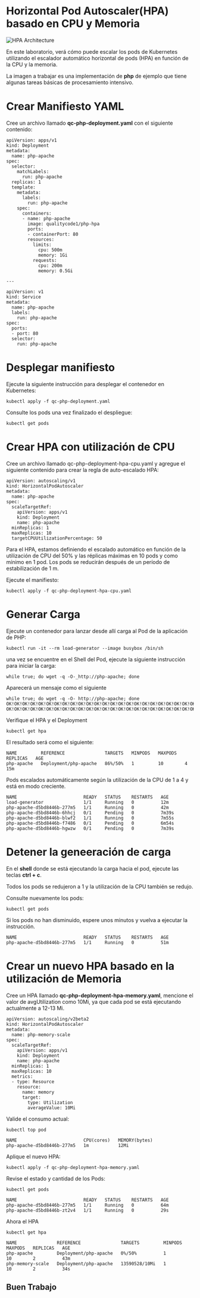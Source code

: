 # Horizontal Pod Autoscaler(HPA) basado en CPU y Memoria

![HPA Architecture](https://github.com/quality-code/qc-kubernetes-microservices/blob/main/Resources/Kube1.png)

En este laboratorio, verá cómo puede escalar los pods de Kubernetes utilizando el escalador automático horizontal de pods (HPA) en función de la CPU y la memoria.

La imagen a trabajar es una implementación de **php** de ejemplo que tiene algunas tareas básicas de procesamiento intensivo.

# Crear Manifiesto YAML

Cree un archivo llamado **qc-php-deployment.yaml** con el siguiente contenido:

    apiVersion: apps/v1
    kind: Deployment
    metadata:
      name: php-apache
    spec:
      selector:
        matchLabels:
          run: php-apache
      replicas: 1
      template:
        metadata:
          labels:
            run: php-apache
        spec:
          containers:
          - name: php-apache
            image: qualitycode1/php-hpa
            ports:
            - containerPort: 80
            resources:
              limits:
                cpu: 500m
                memory: 1Gi
              requests:
                cpu: 200m
                memory: 0.5Gi
    
    ---
    
    apiVersion: v1
    kind: Service
    metadata:
      name: php-apache
      labels:
        run: php-apache
    spec:
      ports:
      - port: 80
      selector:
        run: php-apache

# Desplegar manifiesto

Ejecute la siguiente instrucción para desplegar el contenedor en Kubernetes:

    kubectl apply -f qc-php-deployment.yaml

Consulte los pods una vez finalizado el despliegue:

    kubectl get pods

# Crear HPA con utilización de CPU

Cree un archivo llamado qc-php-deployment-hpa-cpu.yaml y agregue el siguiente contenido para crear la regla de auto-escalado HPA:

    apiVersion: autoscaling/v1
    kind: HorizontalPodAutoscaler
    metadata:
      name: php-apache
    spec:
      scaleTargetRef:
        apiVersion: apps/v1
        kind: Deployment
        name: php-apache
      minReplicas: 1
      maxReplicas: 10
      targetCPUUtilizationPercentage: 50

Para el HPA, estamos definiendo el escalado automático en función de la utilización de CPU del 50% y las réplicas máximas en 10 pods y como mínimo en 1 pod. Los pods se reducirán después de un período de estabilización de 1 m.

Ejecute el manifiesto:

    kubectl apply -f qc-php-deployment-hpa-cpu.yaml

# Generar Carga

Ejecute un contenedor para lanzar desde allí carga al Pod de la aplicación de PHP:

    kubectl run -it --rm load-generator --image busybox /bin/sh

una vez se encuentre en el Shell del Pod, ejecute la siguiente instrucción para iniciar la carga:

    while true; do wget -q -O-_http://php-apache; done

Aparecerá un mensaje como el siguiente

    while true; do wget -q -O- http://php-apache; done
    OK!OK!OK!OK!OK!OK!OK!OK!OK!OK!OK!OK!OK!OK!OK!OK!OK!OK!OK!OK!OK!OK!OK!OK!OK!OK!OK!OK!OK!OK!OK!OK!OK!
    OK!OK!OK!OK!OK!OK!OK!OK!OK!OK!OK!OK!OK!OK!OK!OK!OK!OK!OK!OK!OK!OK!OK!OK!OK!OK!OK!OK!OK!OK!OK!OK!OK!OK!OK!OK!OK!OK!OK!OK!OK!OK!OK!OK!OK!OK!OK!OK!OK!OK!OK!

Verifique el HPA y el Deployment

    kubectl get hpa

El resultado será como el siguiente:

    NAME         REFERENCE               TARGETS   MINPODS   MAXPODS   REPLICAS   AGE
    php-apache   Deployment/php-apache   86%/50%   1         10        4          15m

Pods escalados automáticamente según la utilización de la CPU de 1 a  4 y está en modo creciente.

    NAME                         READY   STATUS    RESTARTS   AGE
    load-generator               1/1     Running   0          12m
    php-apache-d5bd8446b-277m5   1/1     Running   0          42m
    php-apache-d5bd8446b-6hhcj   0/1     Pending   0          7m39s
    php-apache-d5bd8446b-blwf2   1/1     Running   0          7m55s
    php-apache-d5bd8446b-f7486   0/1     Pending   0          6m54s
    php-apache-d5bd8446b-hgwzw   0/1     Pending   0          7m39s


# Detener la geneeración de carga

En el **shell** donde se está ejecutando la carga hacia el pod, ejecute las teclas **ctrl + c**.

Todos los pods se redujeron a 1 y la utilización de la CPU también se redujo.

Consulte nuevamente los pods:

    kubectl get pods

Si los pods no han disminuido, espere unos minutos y vuelva a ejecutar la instrucción.

    NAME                         READY   STATUS    RESTARTS   AGE
    php-apache-d5bd8446b-277m5   1/1     Running   0          51m

# Crear un nuevo HPA basado en la utilización de Memoria

Cree un HPA llamado **qc-php-deployment-hpa-memory.yaml**, mencione el valor de avgUtilization como 10Mi, ya que cada pod se está ejecutando actualmente a 12-13 Mi.

    apiVersion: autoscaling/v2beta2 
    kind: HorizontalPodAutoscaler
    metadata:
      name: php-memory-scale 
    spec:
      scaleTargetRef:
        apiVersion: apps/v1 
        kind: Deployment 
        name: php-apache 
      minReplicas: 1 
      maxReplicas: 10 
      metrics: 
      - type: Resource
        resource:
          name: memory 
          target:
            type: Utilization 
            averageValue: 10Mi 

Valide el consumo actual:

    kubectl top pod

    NAME                         CPU(cores)   MEMORY(bytes)
    php-apache-d5bd8446b-277m5   1m           12Mi

Aplique el nuevo HPA:

    kubectl apply -f qc-php-deployment-hpa-memory.yaml

Revise el estado y cantidad de los Pods:

    kubectl get pods
    
    NAME                         READY   STATUS    RESTARTS   AGE
    php-apache-d5bd8446b-277m5   1/1     Running   0          64m
    php-apache-d5bd8446b-zt2v4   1/1     Running   0          29s

 Ahora el HPA

    kubectl get hpa

    NAME               REFERENCE               TARGETS         MINPODS   MAXPODS   REPLICAS   AGE
    php-apache         Deployment/php-apache   0%/50%          1         10        2          43m
    php-memory-scale   Deployment/php-apache   13590528/10Mi   1         10        2          34s


## Buen Trabajo
